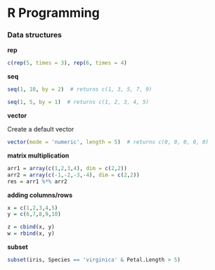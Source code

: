 # R Programming

### Data structures

**rep**

```r
c(rep(5, times = 3), rep(6, times = 4)
```

**seq**

```r
seq(1, 10, by = 2)  # returns c(1, 3, 5, 7, 9)

seq(1, 5, by = 1)  # returns c(1, 2, 3, 4, 5)
```

**vector**

Create a default vector

```r
vector(mode = 'numeric', length = 5)  # returns c(0, 0, 0, 0, 0)
```

**matrix multiplication**

```r
arr1 = array(c(1,2,3,4), dim = c(2,2))
arr2 = array(c(-1,-2,-3,-4), dim = c(2,2))
res = arr1 %*% arr2
```

**adding columns/rows**

```r
x = c(1,2,3,4,5)
y = c(6,7,8,9,10)

z = cbind(x, y)
w = rbind(x, y)
```

**subset**

```r
subset(iris, Species == 'virginica' & Petal.Length > 5)
```
